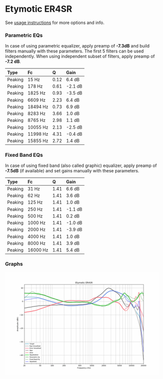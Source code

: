# Etymotic ER4SR
See [usage instructions](https://github.com/jaakkopasanen/AutoEq#usage) for more options and info.

### Parametric EQs
In case of using parametric equalizer, apply preamp of **-7.3dB** and build filters manually
with these parameters. The first 5 filters can be used independently.
When using independent subset of filters, apply preamp of **-7.2 dB**.

| Type    | Fc       |    Q | Gain    |
|:--------|:---------|:-----|:--------|
| Peaking | 15 Hz    | 0.12 | 6.4 dB  |
| Peaking | 178 Hz   | 0.61 | -2.1 dB |
| Peaking | 1825 Hz  | 0.93 | -3.5 dB |
| Peaking | 6609 Hz  | 2.23 | 6.4 dB  |
| Peaking | 18494 Hz | 0.73 | 6.9 dB  |
| Peaking | 8283 Hz  | 3.66 | 1.0 dB  |
| Peaking | 8765 Hz  | 2.98 | 1.1 dB  |
| Peaking | 10055 Hz | 2.13 | -2.5 dB |
| Peaking | 11998 Hz | 4.31 | -0.4 dB |
| Peaking | 15855 Hz | 2.72 | 1.4 dB  |

### Fixed Band EQs
In case of using fixed band (also called graphic) equalizer, apply preamp of **-7.5dB**
(if available) and set gains manually with these parameters.

| Type    | Fc       |    Q | Gain    |
|:--------|:---------|:-----|:--------|
| Peaking | 31 Hz    | 1.41 | 6.6 dB  |
| Peaking | 62 Hz    | 1.41 | 3.6 dB  |
| Peaking | 125 Hz   | 1.41 | 1.0 dB  |
| Peaking | 250 Hz   | 1.41 | -1.1 dB |
| Peaking | 500 Hz   | 1.41 | 0.2 dB  |
| Peaking | 1000 Hz  | 1.41 | -1.0 dB |
| Peaking | 2000 Hz  | 1.41 | -3.9 dB |
| Peaking | 4000 Hz  | 1.41 | 1.0 dB  |
| Peaking | 8000 Hz  | 1.41 | 3.9 dB  |
| Peaking | 16000 Hz | 1.41 | 5.4 dB  |

### Graphs
![](./Etymotic%20ER4SR.png)